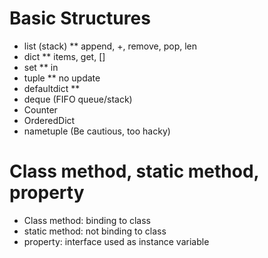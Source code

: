 # Basic Structures
* list (stack)
** append, +, remove, pop, len
* dict
** items, get, []
* set
** in
* tuple
** no update
* defaultdict
** 
* deque (FIFO queue/stack)
* Counter
* OrderedDict
* nametuple (Be cautious, too hacky)

# Class method, static method, property
* Class method: binding to class
* static method: not binding to class
* property: interface used as instance variable
